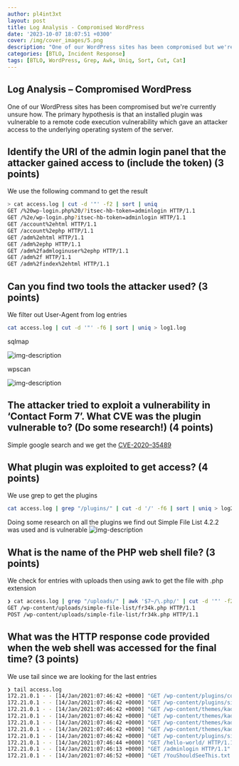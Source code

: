 ```yaml
---
author: pl4int3xt
layout: post
title: Log Analysis - Compromised WordPress
date: '2023-10-07 18:07:51 +0300'
cover: /img/cover_images/5.png
description: "One of our WordPress sites has been compromised but we're currently unsure how"
categories: [BTLO, Incident Response]
tags: [BTLO, WordPress, Grep, Awk, Uniq, Sort, Cut, Cat]
---
```


## Log Analysis – Compromised WordPress
One of our WordPress sites has been compromised but we're currently unsure how. The primary hypothesis is that an installed plugin was vulnerable to a remote code execution vulnerability which gave an attacker access to the underlying operating system of the server. 

##  Identify the URI of the admin login panel that the attacker gained access to (include the token) (3 points) 

We use the following command to get the result
```bash
> cat access.log | cut -d '"' -f2 | sort | uniq
GET /%20wp-login.php%20/?itsec-hb-token=adminlogin HTTP/1.1
GET /%2e/wp-login.php?itsec-hb-token=adminlogin HTTP/1.1
GET /account%2ehtml HTTP/1.1
GET /account%2ephp HTTP/1.1
GET /adm%2ehtml HTTP/1.1
GET /adm%2ephp HTTP/1.1
GET /adm%2fadmloginuser%2ephp HTTP/1.1
GET /adm%2f HTTP/1.1
GET /adm%2findex%2ehtml HTTP/1.1
```

##  Can you find two tools the attacker used? (3 points) 

We filter out User-Agent from log entries
```bash
cat access.log | cut -d '"' -f6 | sort | uniq > log1.log
```
sqlmap

![img-description](/assets/img/log-analysis/1.png)

wpscan

![img-description](/assets/img/log-analysis/2.png)

##  The attacker tried to exploit a vulnerability in ‘Contact Form 7’. What CVE was the plugin vulnerable to? (Do some research!) (4 points) 

Simple google search and we get the [CVE-2020–35489](https://cve.mitre.org/cgi-bin/cvename.cgi?name=CVE-2020-35489)

##  What plugin was exploited to get access? (4 points) 

We use grep to get the plugins
```bash
cat access.log | grep "/plugins/" | cut -d '/' -f6 | sort | uniq > log2.log
```
Doing some research on all the plugins we find out Simple File List 4.2.2 was used and is vulnerable
![img-description](/assets/img/log-analysis/3.png)

##  What is the name of the PHP web shell file? (3 points) 

We check for entries with uploads then using awk to get the file with .php extension 
```bash
❯ cat access.log | grep "/uploads/" | awk '$7~/\.php/' | cut -d '"' -f2 | sort | uniq
GET /wp-content/uploads/simple-file-list/fr34k.php HTTP/1.1
POST /wp-content/uploads/simple-file-list/fr34k.php HTTP/1.1
```

##  What was the HTTP response code provided when the web shell was accessed for the final time? (3 points) 

We use tail since we are looking for the last entries
```bash
❯ tail access.log
172.21.0.1 - - [14/Jan/2021:07:46:42 +0000] "GET /wp-content/plugins/contact-form-7/includes/css/styles.css?ver=5.3.1 HTTP/1.1" 404 488 "http://172.21.0.4/" "Mozilla/5.0 (X11; Linux x86_64; rv:78.0) Gecko/20100101 Firefox/78.0"
172.21.0.1 - - [14/Jan/2021:07:46:42 +0000] "GET /wp-content/plugins/simple-file-list/css/eeStyles.css?ver=5 HTTP/1.1" 404 488 "http://172.21.0.4/" "Mozilla/5.0 (X11; Linux x86_64; rv:78.0) Gecko/20100101 Firefox/78.0"
172.21.0.1 - - [14/Jan/2021:07:46:42 +0000] "GET /wp-content/themes/kadence/assets/css/global.min.css?ver=1.0.11 HTTP/1.1" 404 488 "http://172.21.0.4/" "Mozilla/5.0 (X11; Linux x86_64; rv:78.0) Gecko/20100101 Firefox/78.0"
172.21.0.1 - - [14/Jan/2021:07:46:42 +0000] "GET /wp-content/themes/kadence/assets/css/header.min.css?ver=1.0.11 HTTP/1.1" 404 488 "http://172.21.0.4/" "Mozilla/5.0 (X11; Linux x86_64; rv:78.0) Gecko/20100101 Firefox/78.0"
172.21.0.1 - - [14/Jan/2021:07:46:42 +0000] "GET /wp-content/themes/kadence/assets/css/content.min.css?ver=1.0.11 HTTP/1.1" 404 488 "http://172.21.0.4/" "Mozilla/5.0 (X11; Linux x86_64; rv:78.0) Gecko/20100101 Firefox/78.0"
172.21.0.1 - - [14/Jan/2021:07:46:42 +0000] "GET /wp-content/themes/kadence/assets/css/footer.min.css?ver=1.0.11 HTTP/1.1" 404 488 "http://172.21.0.4/" "Mozilla/5.0 (X11; Linux x86_64; rv:78.0) Gecko/20100101 Firefox/78.0"
172.21.0.1 - - [14/Jan/2021:07:46:42 +0000] "GET /wp-content/plugins/simple-file-list/js/ee-head.js?ver=5 HTTP/1.1" 404 488 "http://172.21.0.4/" "Mozilla/5.0 (X11; Linux x86_64; rv:78.0) Gecko/20100101 Firefox/78.0"
172.21.0.1 - - [14/Jan/2021:07:46:44 +0000] "GET /hello-world/ HTTP/1.1" 404 488 "http://172.21.0.4/" "Mozilla/5.0 (X11; Linux x86_64; rv:78.0) Gecko/20100101 Firefox/78.0"
172.21.0.1 - - [14/Jan/2021:07:46:13 +0000] "GET /adminlogin HTTP/1.1" 404 489 "-" "Mozilla/5.0 (X11; Linux x86_64; rv:78.0) Gecko/20100101 Firefox/78.0"
172.21.0.1 - - [14/Jan/2021:07:46:52 +0000] "GET /YouShouldSeeThis.txt HTTP/1.1" 200 488 "http://172.21.0.4/" "Mozilla/5.0 (X11; Linux x86_64; rv:78.0) Gecko/20100101 Firefox/78.0"
```